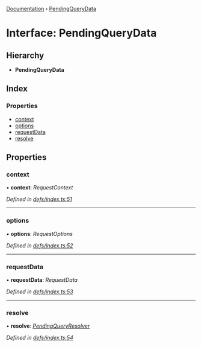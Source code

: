 [Documentation](../README.md) › [PendingQueryData](pendingquerydata.md)

# Interface: PendingQueryData

## Hierarchy

* **PendingQueryData**

## Index

### Properties

* [context](pendingquerydata.md#context)
* [options](pendingquerydata.md#options)
* [requestData](pendingquerydata.md#requestdata)
* [resolve](pendingquerydata.md#resolve)

## Properties

###  context

• **context**: *RequestContext*

*Defined in [defs/index.ts:51](https://github.com/badbatch/graphql-box/blob/2410fc32/packages/client/src/defs/index.ts#L51)*

___

###  options

• **options**: *RequestOptions*

*Defined in [defs/index.ts:52](https://github.com/badbatch/graphql-box/blob/2410fc32/packages/client/src/defs/index.ts#L52)*

___

###  requestData

• **requestData**: *RequestData*

*Defined in [defs/index.ts:53](https://github.com/badbatch/graphql-box/blob/2410fc32/packages/client/src/defs/index.ts#L53)*

___

###  resolve

• **resolve**: *[PendingQueryResolver](../README.md#pendingqueryresolver)*

*Defined in [defs/index.ts:54](https://github.com/badbatch/graphql-box/blob/2410fc32/packages/client/src/defs/index.ts#L54)*
